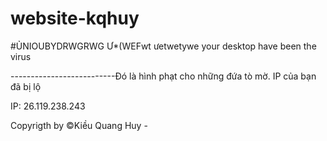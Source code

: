 # website-kqhuy

#ỦNIOUBYDRWGRWG
Ư*(WEFwt ưetwetywe
your desktop have been the virus

--------------------------Đó là hình phạt cho những đứa tò mờ. IP của bạn đã bị lộ

IP: 26.119.238.243

Copyrigth by ©Kiều Quang Huy -
